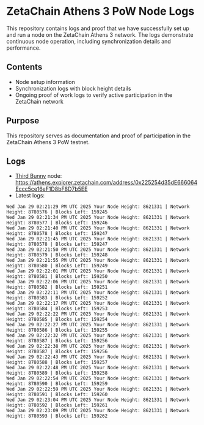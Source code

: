 # ZetaChain Athens 3 PoW Node Logs
This repository contains logs and proof that we have successfully set up and run a node on the ZetaChain Athens 3 network. The logs demonstrate continuous node operation, including synchronization details and performance.

## Contents
- Node setup information
- Synchronization logs with block height details
- Ongoing proof of work logs to verify active participation in the ZetaChain network

## Purpose
This repository serves as documentation and proof of participation in the ZetaChain Athens 3 PoW testnet.

## Logs

- [Third Bunny](https://thirdbunny.xyz/) node: https://athens.explorer.zetachain.com/address/0x225254d35dE666064Eccc5ce16eF1D8bF8D7b5EE
- Latest logs:
```
Wed Jan 29 02:21:29 PM UTC 2025 Your Node Height: 8621331 | Network Height: 8780576 | Blocks Left: 159245
Wed Jan 29 02:21:34 PM UTC 2025 Your Node Height: 8621331 | Network Height: 8780577 | Blocks Left: 159246
Wed Jan 29 02:21:40 PM UTC 2025 Your Node Height: 8621331 | Network Height: 8780578 | Blocks Left: 159247
Wed Jan 29 02:21:45 PM UTC 2025 Your Node Height: 8621331 | Network Height: 8780578 | Blocks Left: 159247
Wed Jan 29 02:21:50 PM UTC 2025 Your Node Height: 8621331 | Network Height: 8780579 | Blocks Left: 159248
Wed Jan 29 02:21:55 PM UTC 2025 Your Node Height: 8621331 | Network Height: 8780580 | Blocks Left: 159249
Wed Jan 29 02:22:01 PM UTC 2025 Your Node Height: 8621331 | Network Height: 8780581 | Blocks Left: 159250
Wed Jan 29 02:22:06 PM UTC 2025 Your Node Height: 8621331 | Network Height: 8780582 | Blocks Left: 159251
Wed Jan 29 02:22:11 PM UTC 2025 Your Node Height: 8621331 | Network Height: 8780583 | Blocks Left: 159252
Wed Jan 29 02:22:17 PM UTC 2025 Your Node Height: 8621331 | Network Height: 8780584 | Blocks Left: 159253
Wed Jan 29 02:22:22 PM UTC 2025 Your Node Height: 8621331 | Network Height: 8780585 | Blocks Left: 159254
Wed Jan 29 02:22:27 PM UTC 2025 Your Node Height: 8621331 | Network Height: 8780586 | Blocks Left: 159255
Wed Jan 29 02:22:32 PM UTC 2025 Your Node Height: 8621331 | Network Height: 8780587 | Blocks Left: 159256
Wed Jan 29 02:22:38 PM UTC 2025 Your Node Height: 8621331 | Network Height: 8780587 | Blocks Left: 159256
Wed Jan 29 02:22:43 PM UTC 2025 Your Node Height: 8621331 | Network Height: 8780588 | Blocks Left: 159257
Wed Jan 29 02:22:48 PM UTC 2025 Your Node Height: 8621331 | Network Height: 8780589 | Blocks Left: 159258
Wed Jan 29 02:22:54 PM UTC 2025 Your Node Height: 8621331 | Network Height: 8780590 | Blocks Left: 159259
Wed Jan 29 02:22:59 PM UTC 2025 Your Node Height: 8621331 | Network Height: 8780591 | Blocks Left: 159260
Wed Jan 29 02:23:04 PM UTC 2025 Your Node Height: 8621331 | Network Height: 8780592 | Blocks Left: 159261
Wed Jan 29 02:23:09 PM UTC 2025 Your Node Height: 8621331 | Network Height: 8780593 | Blocks Left: 159262
```
